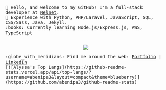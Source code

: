 
<samp>  
👋 Hello, and welcome to my GitHub! I'm a full-stack developer at <a href="https://www.nelnet.com/welcome">Nelnet</a>.
  <br> 🧠 Experience with Python, PHP/Laravel, JavaScript, SQL, CSS/Sass, Java, Jekyll.
  <br> :books: Currently learning Node.js/Express.js, AWS, TypeScript<br><br>
  <p align="center">
  <img src="https://media3.giphy.com/media/BRN2Xi0MqnjjO/giphy.gif?cid=ecf05e47f863s2ubi0i84759st2rodfob47uwce7vxopqpi8&ep=v1_gifs_related&rid=giphy.gif&ct=g">
  </p>
:globe_with_meridians: Find me around the web: <a href="https://alyssabenipayo.netlify.app/">Portfolio</a> | <a href="https://www.linkedin.com/in/alyssabenipayo/">LinkedIn</a><br>
[![Alyssa's Top Langs](https://github-readme-stats.vercel.app/api/top-langs/?username=abenipa3&layout=compact&theme=blueberry)](https://github.com/abenipa3/github-readme-stats)
</samp>  
